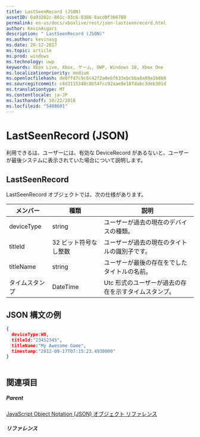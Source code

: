 ```yaml
---
title: LastSeenRecord (JSON)
assetID: 6a93202c-801c-03c6-8386-6acd0f366780
permalink: en-us/docs/xboxlive/rest/json-lastseenrecord.html
author: KevinAsgari
description: " LastSeenRecord (JSON)"
ms.author: kevinasg
ms.date: 20-12-2017
ms.topic: article
ms.prod: windows
ms.technology: uwp
keywords: Xbox Live, Xbox, ゲーム, UWP, Windows 10, Xbox One
ms.localizationpriority: medium
ms.openlocfilehash: de0ffd7c9c6c42f2a0ebf633ebcbba8a89a1b8b8
ms.sourcegitcommit: c4d3115348c8b54fcc92aae8e18fdabc3deb301d
ms.translationtype: MT
ms.contentlocale: ja-JP
ms.lasthandoff: 10/22/2018
ms.locfileid: "5408601"
---
```

# <a name="lastseenrecord-json"></a>LastSeenRecord (JSON)
利用できるは、ユーザーには、有効な DeviceRecord があるないと、ユーザーが最後システムに表示されていた場合について説明します。 
<a id="ID4EN"></a>

 
## <a name="lastseenrecord"></a>LastSeenRecord
 
LastSeenRecord オブジェクトでは、次の仕様があります。
 
| メンバー| 種類| 説明| 
| --- | --- | --- | 
| deviceType| string| ユーザーが過去の現在のデバイスの種類。| 
| titleId| 32 ビット符号なし整数| ユーザーが過去の現在のタイトルの識別子です。| 
| titleName| string| ユーザーが最後の存在をでしたタイトルの名前。| 
| タイムスタンプ| DateTime| Utc 形式のユーザーが過去の存在を示すタイムスタンプ。| 
  
<a id="ID4EHC"></a>

 
## <a name="sample-json-syntax"></a>JSON 構文の例
 

```json
{
  deviceType:W8,    
  titleId:"23452345",
  titleName:"My Awesome Game",
  timestamp:"2012-09-17T07:15:23.4930000"
}
    
```

  
<a id="ID4EQC"></a>

 
## <a name="see-also"></a>関連項目
 
<a id="ID4ESC"></a>

 
##### <a name="parent"></a>Parent 

[JavaScript Object Notation (JSON) オブジェクト リファレンス](atoc-xboxlivews-reference-json.md)

  
<a id="ID4E5C"></a>

 
##### <a name="reference"></a>リファレンス   